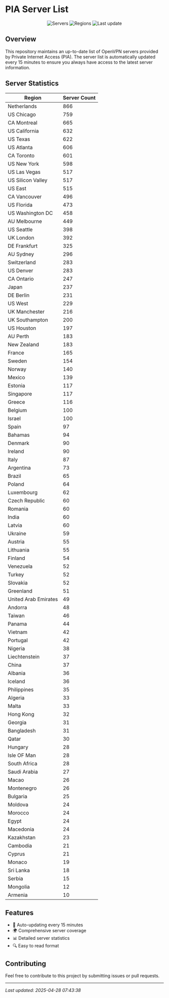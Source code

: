 # PIA Server List

<div align="center">

![Servers](https://img.shields.io/badge/servers-16,317-blue)
![Regions](https://img.shields.io/badge/regions-97-blue)
![Last update](https://img.shields.io/badge/Last_Updated-April_28_2025_02:43_EST-blue)

</div>

## Overview
This repository maintains an up-to-date list of OpenVPN servers provided by Private Internet Access (PIA). The server list is automatically updated every 15 minutes to ensure you always have access to the latest server information.

## Server Statistics
| Region | Server Count |
|--------|--------------|
| Netherlands                    | 866          |
| US Chicago                     | 759          |
| CA Montreal                    | 665          |
| US California                  | 632          |
| US Texas                       | 622          |
| US Atlanta                     | 606          |
| CA Toronto                     | 601          |
| US New York                    | 598          |
| US Las Vegas                   | 517          |
| US Silicon Valley              | 517          |
| US East                        | 515          |
| CA Vancouver                   | 496          |
| US Florida                     | 473          |
| US Washington DC               | 458          |
| AU Melbourne                   | 449          |
| US Seattle                     | 398          |
| UK London                      | 392          |
| DE Frankfurt                   | 325          |
| AU Sydney                      | 296          |
| Switzerland                    | 283          |
| US Denver                      | 283          |
| CA Ontario                     | 247          |
| Japan                          | 237          |
| DE Berlin                      | 231          |
| US West                        | 229          |
| UK Manchester                  | 216          |
| UK Southampton                 | 200          |
| US Houston                     | 197          |
| AU Perth                       | 183          |
| New Zealand                    | 183          |
| France                         | 165          |
| Sweden                         | 154          |
| Norway                         | 140          |
| Mexico                         | 139          |
| Estonia                        | 117          |
| Singapore                      | 117          |
| Greece                         | 116          |
| Belgium                        | 100          |
| Israel                         | 100          |
| Spain                          | 97           |
| Bahamas                        | 94           |
| Denmark                        | 90           |
| Ireland                        | 90           |
| Italy                          | 87           |
| Argentina                      | 73           |
| Brazil                         | 65           |
| Poland                         | 64           |
| Luxembourg                     | 62           |
| Czech Republic                 | 60           |
| Romania                        | 60           |
| India                          | 60           |
| Latvia                         | 60           |
| Ukraine                        | 59           |
| Austria                        | 55           |
| Lithuania                      | 55           |
| Finland                        | 54           |
| Venezuela                      | 52           |
| Turkey                         | 52           |
| Slovakia                       | 52           |
| Greenland                      | 51           |
| United Arab Emirates           | 49           |
| Andorra                        | 48           |
| Taiwan                         | 46           |
| Panama                         | 44           |
| Vietnam                        | 42           |
| Portugal                       | 42           |
| Nigeria                        | 38           |
| Liechtenstein                  | 37           |
| China                          | 37           |
| Albania                        | 36           |
| Iceland                        | 36           |
| Philippines                    | 35           |
| Algeria                        | 33           |
| Malta                          | 33           |
| Hong Kong                      | 32           |
| Georgia                        | 31           |
| Bangladesh                     | 31           |
| Qatar                          | 30           |
| Hungary                        | 28           |
| Isle OF Man                    | 28           |
| South Africa                   | 28           |
| Saudi Arabia                   | 27           |
| Macao                          | 26           |
| Montenegro                     | 26           |
| Bulgaria                       | 25           |
| Moldova                        | 24           |
| Morocco                        | 24           |
| Egypt                          | 24           |
| Macedonia                      | 24           |
| Kazakhstan                     | 23           |
| Cambodia                       | 21           |
| Cyprus                         | 21           |
| Monaco                         | 19           |
| Sri Lanka                      | 18           |
| Serbia                         | 15           |
| Mongolia                       | 12           |
| Armenia                        | 10           |

## Features
- 🔄 Auto-updating every 15 minutes
- 🌍 Comprehensive server coverage
- 📊 Detailed server statistics
- 🔍 Easy to read format

## Contributing
Feel free to contribute to this project by submitting issues or pull requests.

---
*Last updated: 2025-04-28 07:43:38*